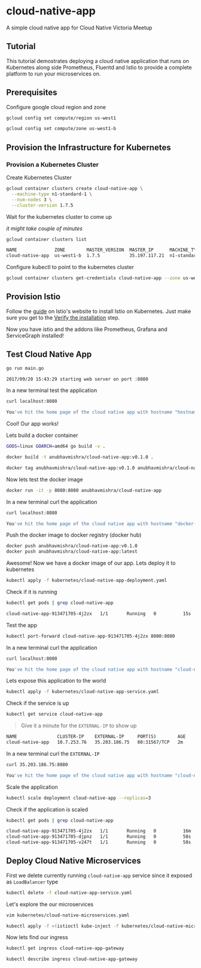 # cloud-native-app

A simple cloud native app for Cloud Native Victoria Meetup

## Tutorial

This tutorial demostrates deploying a cloud native application that runs on Kubernetes along side Prometheus,
Fluentd and Istio to provide a complete platform to run your microservices on.

## Prerequisites

Configure google cloud region and zone

```bash
gcloud config set compute/region us-west1
```

```bash
gcloud config set compute/zone us-west1-b
```

## Provision the Infrastructure for Kubernetes

### Provision a Kubernetes Cluster

Create Kubernetes Cluster

```bash
gcloud container clusters create cloud-native-app \
  --machine-type n1-standard-1 \
  --num-nodes 3 \
  --cluster-version 1.7.5
```

Wait for the kubernetes cluster to come up

*it might take couple of minutes*

```bash
gcloud container clusters list
```

```bash
NAME              ZONE        MASTER_VERSION  MASTER_IP      MACHINE_TYPE   NODE_VERSION  NUM_NODES  STATUS
cloud-native-app  us-west1-b  1.7.5           35.197.117.21  n1-standard-1  1.7.5         3          RUNNING
```

Configure kubectl to point to the kubernetes cluster

```bash
gcloud container clusters get-credentials cloud-native-app --zone us-west1-b --project {PROJECT_NAME}
```

## Provision Istio

Follow the [guide](https://istio.io/docs/setup/install-kubernetes.html) on Istio's website to install Istio on Kubernetes. Just make sure you get to the [Verify the installation](https://istio.io/docs/setup/install-kubernetes.html#verifying-the-installation) step.

Now you have istio and the addons like Prometheus, Grafana and ServiceGraph installed!

## Test Cloud Native App

```bash
go run main.go
```

```bash
2017/09/20 15:43:29 starting web server on port :8080
```

In a new terminal test the application

```bash
curl localhost:8080
```

```bash
You've hit the home page of the cloud native app with hostname "hostname.local" on node "".
```

Cool! Our app works!

Lets build a docker container

```bash
GOOS=linux GOARCH=amd64 go build -v .
```

```bash
docker build -t anubhavmishra/cloud-native-app:v0.1.0 .
```

```bash
docker tag anubhavmishra/cloud-native-app:v0.1.0 anubhavmishra/cloud-native-app:latest
```

Now lets test the docker image

```bash
docker run -it -p 8080:8080 anubhavmishra/cloud-native-app
```

In a new terminal curl the application

```bash
curl localhost:8080
```

```bash
You've hit the home page of the cloud native app with hostname "docker-hostname" on node "".
```

Push the docker image to docker registry (docker hub)

```bash
docker push anubhavmishra/cloud-native-app:v0.1.0
docker push anubhavmishra/cloud-native-app:latest
```

Awesome! Now we have a docker image of our app. Lets deploy it to kubernetes

```bash
kubectl apply -f kubernetes/cloud-native-app-deployment.yaml
```

Check if it is running

```bash
kubectl get pods | grep cloud-native-app
```

```bash
cloud-native-app-913471705-4j2zx   1/1       Running   0          15s
```

Test the app

```bash
kubectl port-forward cloud-native-app-913471705-4j2zx 8080:8080
```

In a new terminal curl the application

```bash
curl localhost:8080
```

```bash
You've hit the home page of the cloud native app with hostname "cloud-native-app-913471705-4j2zx" on node "node-name".
```

Lets expose this application to the world

```bash
kubectl apply -f kubernetes/cloud-native-app-service.yaml
```

Check if the service is up

```bash
kubectl get service cloud-native-app
```

> Give it a minute for the `EXTERNAL-IP` to show up

```bash
NAME               CLUSTER-IP    EXTERNAL-IP     PORT(S)        AGE
cloud-native-app   10.7.253.76   35.203.186.75   80:31567/TCP   2m
```

In a new terminal curl the `EXTERNAL-IP`

```bash
curl 35.203.186.75:8080
```

```bash
You've hit the home page of the cloud native app with hostname "cloud-native-app-913471705-4j2zx" on node "node-name".
```

Scale the application

```bash
kubectl scale deployment cloud-native-app --replicas=3
```

Check if the application is scaled

```bash
kubectl get pods | grep cloud-native-app
```

```bash
cloud-native-app-913471705-4j2zx   1/1       Running   0          16m
cloud-native-app-913471705-djpnz   1/1       Running   0          58s
cloud-native-app-913471705-v247t   1/1       Running   0          58s
```

## Deploy Cloud Native Microservices

First we delete currently running `cloud-native-app` service since it exposed as `LoadBalancer` type

```bash
kubectl delete -f cloud-native-app-service.yaml
```

Let's explore the our microservices

```bash
vim kubernetes/cloud-native-microservices.yaml
```

```bash
kubectl apply -f <(istioctl kube-inject -f kubernetes/cloud-native-microservices.yaml)
```

Now lets find our ingress

```bash
kubectl get ingress cloud-native-app-gateway
``` 

```bash
kubectl describe ingress cloud-native-app-gateway
```




